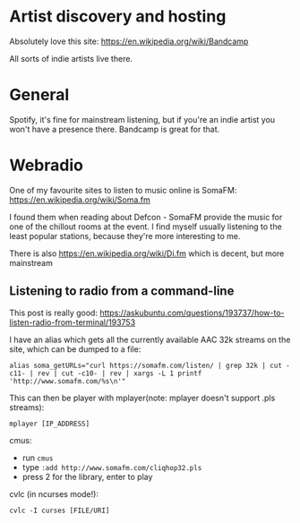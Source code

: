 # Artist discovery and hosting
Absolutely love this site:
https://en.wikipedia.org/wiki/Bandcamp

All sorts of indie artists live there.

# General
Spotify, it's fine for mainstream listening, but if you're an indie artist you
won't have a presence there. Bandcamp is great for that.

# Webradio
One of my favourite sites to listen to music online is SomaFM:
https://en.wikipedia.org/wiki/Soma.fm

I found them when reading about Defcon - SomaFM provide the music for one of
the chillout rooms at the event. I find myself usually listening to the least
popular stations, because they're more interesting to me.

There is also https://en.wikipedia.org/wiki/Di.fm which is decent, but more
mainstream

## Listening to radio from a command-line

This post is really good: https://askubuntu.com/questions/193737/how-to-listen-radio-from-terminal/193753

I have an alias which gets all the currently available AAC 32k streams on the
site, which can be dumped to a file:
```
alias soma_getURLs="curl https://somafm.com/listen/ | grep 32k | cut -c11- | rev | cut -c10- | rev | xargs -L 1 printf 'http://www.somafm.com/%s\n'"
```

This can then be player with mplayer(note: mplayer doesn't support .pls streams):
```
mplayer [IP_ADDRESS]
```

cmus:
- run `cmus`
- type `:add http://www.somafm.com/cliqhop32.pls`
- press 2 for the library, enter to play


cvlc (in ncurses mode!):
```
cvlc -I curses [FILE/URI]
```
